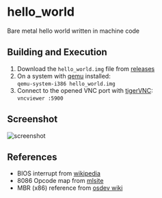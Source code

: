 # hello_world
Bare metal hello world written in machine code
## Building and Execution
1. Download the `hello_world.img` file from [releases](https://github.com/ArchUsr64/hello_world/releases)
2. On a system with [qemu](https://www.qemu.org/) installed:  
   `qemu-system-i386 hello_world.img`
3. Connect to the opened VNC port with [tigerVNC](https://tigervnc.org/):  
   `vncviewer :5900`
## Screenshot
![screenshot](https://github.com/ArchUsr64/hello_world/assets/83179501/eb00d7ec-14ae-4284-8f16-d581d06be786)

## References
- BIOS interrupt from [wikipedia](https://en.wikipedia.org/wiki/INT_10H)
- 8086 Opcode map from [mlsite](http://www.mlsite.net/8086/)
- MBR (x86) reference from [osdev wiki](https://wiki.osdev.org/MBR_(x86))

